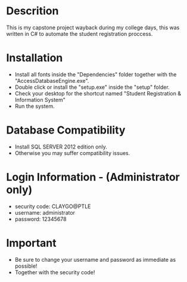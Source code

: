 # Descrition
This is my capstone project wayback during my college days, this was written in C# to automate the student registration proccess.

# Installation
+ Install all fonts inside the "Dependencies" folder together with the "AccessDatabaseEngine.exe".
+ Double click or install the "setup.exe" inside the "setup" folder.
+ Check your desktop for the shortcut named "Student Registration & Information System"
+ Run the system.

# Database Compatibility
+ Install SQL SERVER 2012 edition only.
+ Otherwise you may suffer compatibility issues.

# Login Information - (Administrator only)
+ security code: CLAYGO@PTLE
+ username: administrator
+ password: 12345678

# Important
+ Be sure to change your username and password as immediate as possible!
+ Together with the security code!
